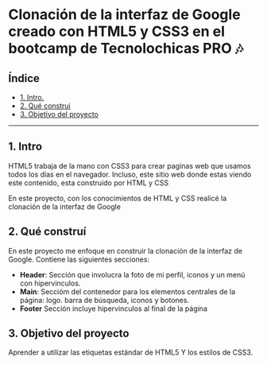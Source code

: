 # Clonación de la interfaz de Google creado con HTML5 y CSS3 en el bootcamp de Tecnolochicas PRO 🎶

## Índice

* [1. Intro.](https://github.com/DanCCastillo/Clonaciondeinterfazdegoogle#1-intro)
* [2. Qué construi ](https://github.com/DanCCastillo/Clonaciondeinterfazdegoogle#2-qu%C3%A9-constru%C3%AD)
* [3. Objetivo del proyecto](#)

****

## 1. Intro
HTML5 trabaja de la mano con CSS3 para crear paginas web que usamos todos los días en el navegador. Incluso, este sitio web donde estas viendo este contenido, esta construido por HTML y CSS

En este proyecto, con los conocimientos de HTML y CSS realicé la clonación de la interfaz de Google

## 2. Qué construí
En este proyecto me enfoque en construir la clonación de la interfaz de Google.
Contiene las siguientes secciones:

* **Header**: Sección que involucra la foto de mi perfil, iconos y un menú con hipervinculos.
* **Main**: Seccióm del contenedor para los elementos centrales de la página: logo. barra de búsqueda, iconos y botones.
* **Footer** Sección incluye hipervinculos al final de la página

## 3. Objetivo del proyecto
Aprender a utilizar las etiquetas estándar de HTML5 Y los estilos de CSS3.

